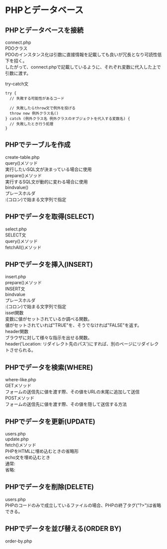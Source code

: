 # PHPとデータベース

## PHPとデータベースを接続
connect.php  
PDOクラス  
  PDOのインスタンス化は引数に直接情報を記載しても良いが冗長となり可読性低下を招く。  
  したがって、connect.phpで記載しているように、それぞれ変数に代入した上で引数に渡す。  

try-catch文
```
try {
  // 失敗する可能性があるコード

  // 失敗したらthrow文で例外を投げる
  throw new 例外クラス名()
} catch (例外クラス名 例外クラスのオブジェクトを代入する変数名) {
  // 失敗したとき行う処理
}
```

## PHPでテーブルを作成
create-table.php  
query()メソッド  
  実行したいSQL文が決まっている場合に使用  
prepare()メソッド  
  実行するSQL文が動的に変わる場合に使用  
  bindvalue()  
    プレースホルダ  
      :(コロン)で始まる文字列で指定  

## PHPでデータを取得(SELECT)
select.php  
SELECT文  
query()メソッド  
fetchAll()メソッド  

## PHPでデータを挿入(INSERT)
insert.php  
prepare()メソッド  
INSERT文  
bindvalue  
  プレースホルダ  
  :(コロン)で始まる文字列で指定  
isset関数  
  変数に値がセットされているか調べる関数。  
  値がセットされていれば"TRUE"を、そうでなければ"FALSE"を返す。  
header関数  
  ブラウザに対して様々な指示を出せる関数。  
  header('Location: リダイレクト先のパス')にすれば、別のページにリダイレクトさせられる。  

## PHPでデータを検索(WHERE)
where-like.php  
GETメソッド  
  フォームの送信先に値を渡す際、その値をURLの末尾に追加して送信  
POSTメソッド  
  フォームの送信先に値を渡す際、その値を隠して送信する方法  

## PHPでデータを更新(UPDATE)
users.php  
update.php  
fetch()メソッド  
PHPをHTMLに埋め込むときの省略形  
  echo文を埋め込むとき  
  通常: <?php echo 'こんにちは!' ?>  
  省略: <?= 'こんにちは! ?>  

## PHPでデータを削除(DELETE)
users.php  
PHPのコードのみで成立しているファイルの場合、PHPの終了タグ("?>")は省略できる。

## PHPでデータを並び替える(ORDER BY)
order-by.php